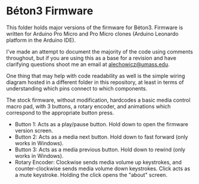 # Béton3 Firmware

This folder holds major versions of the firmware for Béton3.  Firmware is written for Arduino Pro Micro and Pro Micro clones (Arduino Leonardo platform in the Arduino IDE).  

I've made an attempt to document the majority of the code using comments throughout, but if you are using this as a base for a revision and have clarifying questions shoot me an email at alechowicz@umass.edu.

One thing that may help with code readability as well is the simple wiring diagram hosted in a different folder in this repository, at least in terms of understanding which pins connect to which components.

The stock firmware, without modification, hardcodes a basic media control macro pad, with 3 buttons, a rotary encoder, and animations which correspond to the appropriate button press.
- Button 1: Acts as a play/pause button.  Hold down to open the firmware version screen.
- Button 2: Acts as a media next button.  Hold down to fast forward (only works in Windows).
- Button 3: Acts as a media previous button. Hold down to rewind (only works in Windows).
- Rotary Encoder: Clockwise sends media volume up keystrokes, and counter-clockwise sends media volume down keystrokes.  Click acts as a mute keystroke.  Holding the click opens the "about" screen.

